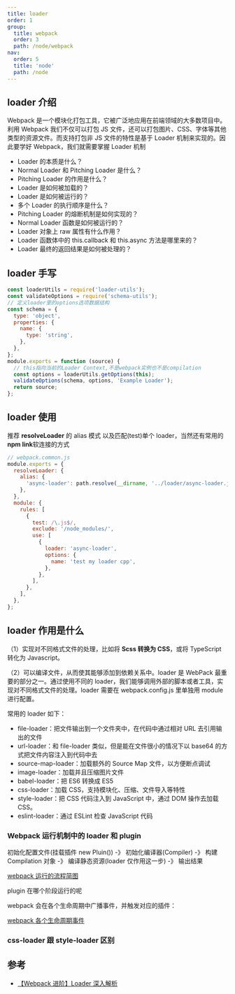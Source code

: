 ```yaml
---
title: loader
order: 1
group:
  title: webpack
  order: 3
  path: /node/webpack
nav:
  order: 5
  title: 'node'
  path: /node
---
```


## loader 介绍

Webpack 是一个模块化打包工具，它被广泛地应用在前端领域的大多数项目中。利用 Webpack 我们不仅可以打包 JS 文件，还可以打包图片、CSS、字体等其他类型的资源文件。而支持打包非 JS 文件的特性是基于 Loader 机制来实现的。因此要学好 Webpack，我们就需要掌握 Loader 机制

- Loader 的本质是什么？
- Normal Loader 和 Pitching Loader 是什么？
- Pitching Loader 的作用是什么？
- Loader 是如何被加载的？
- Loader 是如何被运行的？
- 多个 Loader 的执行顺序是什么？
- Pitching Loader 的熔断机制是如何实现的？
- Normal Loader 函数是如何被运行的？
- Loader 对象上 raw 属性有什么作用？
- Loader 函数体中的 this.callback 和 this.async 方法是哪里来的？
- Loader 最终的返回结果是如何被处理的？

## loader 手写

```js
const loaderUtils = require('loader-utils');
const validateOptions = require('schema-utils');
// 定义loader里的options选项数据结构
const schema = {
  type: 'object',
  properties: {
    name: {
      type: 'string',
    },
  },
};
module.exports = function (source) {
  // this指向当前的Loader Context,不是webpack实例也不是compilation
  const options = loaderUtils.getOptions(this);
  validateOptions(schema, options, 'Example Loader');
  return source;
};
```

## loader 使用

推荐 **resolveLoader** 的 alias 模式 以及匹配(test)单个 loader，当然还有常用的**npm link**软连接的方式

```js
// webpack.common.js
module.exports = {
  resolveLoader: {
    alias: {
      'async-loader': path.resolve(__dirname, '../loader/async-loader.js'),
    },
  },
  module: {
    rules: [
      {
        test: /\.js$/,
        exclude: '/node_modules/',
        use: [
          {
            loader: 'async-loader',
            options: {
              name: 'test my loader cpp',
            },
          },
        ],
      },
    ],
  },
};
```

## loader 作用是什么

（1）实现对不同格式文件的处理，比如将 **Scss 转换为 CSS**，或将 TypeScript 转化为 Javascript。

（2）可以编译文件，从而使其能够添加到依赖关系中。loader 是 WebPack 最重要的部分之一。通过使用不同的 loader，我们能够调用外部的脚本或者工具，实现对不同格式文件的处理。loader 需要在 webpack.config.js 里单独用 module 进行配置。

常用的 loader 如下：

- file-loader：把文件输出到一个文件夹中，在代码中通过相对 URL 去引用输出的文件
- url-loader：和 file-loader 类似，但是能在文件很小的情况下以 base64 的方式把文件内容注入到代码中去
- source-map-loader：加载额外的 Source Map 文件，以方便断点调试
- image-loader：加载并且压缩图片文件
- babel-loader：把 ES6 转换成 ES5
- css-loader：加载 CSS，支持模块化、压缩、文件导入等特性
- style-loader：把 CSS 代码注入到 JavaScript 中，通过 DOM 操作去加载 CSS。
- eslint-loader：通过 ESLint 检查 JavaScript 代码

### Webpack 运行机制中的 loader 和 plugin

初始化配置文件(挂载插件 new Pluin()) -》 初始化编译器(Compiler) -》 构建 Compilation 对象 -》 编译静态资源(loader 仅作用这一步) -》 输出结果

[webpack 运行的流程简图](https://p3-juejin.byteimg.com/tos-cn-i-k3u1fbpfcp/77ae854e57df4bb692dd3aaf983b23a6~tplv-k3u1fbpfcp-zoom-in-crop-mark:3024:0:0:0.awebp)

plugin 在哪个阶段运行的呢

webpack 会在各个生命周期中广播事件，并触发对应的插件：

[webpack 各个生命周期事件](https://p3-juejin.byteimg.com/tos-cn-i-k3u1fbpfcp/646064b458ec44128d627405246863ef~tplv-k3u1fbpfcp-zoom-in-crop-mark:3024:0:0:0.awebp)

### css-loader 跟 style-loader 区别

## 参考

- [【Webpack 进阶】Loader 深入解析](https://juejin.cn/post/6944349196539396133)
